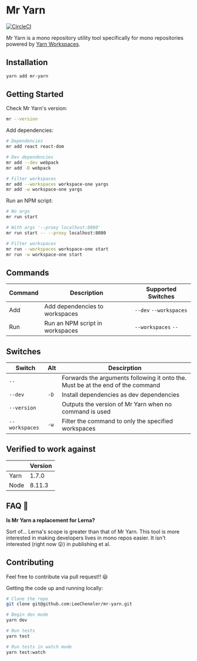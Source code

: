 # Mr Yarn

[![CircleCI](https://circleci.com/gh/LeeCheneler/mr-yarn.svg?style=svg)](https://circleci.com/gh/LeeCheneler/mr-yarn)

Mr Yarn is a mono repository utility tool specifically for mono repositories powered by [Yarn Workspaces](https://yarnpkg.com/lang/en/docs/workspaces/).

## Installation

```bash
yarn add mr-yarn
```

## Getting Started

Check Mr Yarn's version:

```bash
mr --version
```

Add dependencies:

```bash
# Dependencies
mr add react react-dom

# Dev dependencies
mr add --dev webpack
mr add -D webpack

# Filter workspaces
mr add --workspaces workspace-one yargs
mr add -w workspace-one yargs
```

Run an NPM script:

```bash
# No args
mr run start

# With args '--proxy localhost:8080'
mr run start -- --proxy localhost:8080

# Filter workspaces
mr run --workspaces workspace-one start
mr run -w workspace-one start
```

## Commands

| Command | Description                     | Supported Switches     |
| ------- | ------------------------------- | ---------------------- |
| Add     | Add dependencies to workspaces  | `--dev` `--workspaces` |
| Run     | Run an NPM script in workspaces | `--workspaces` `--`    |

## Switches

| Switch         | Alt  | Descirption                                                                     |
| -------------- | ---- | ------------------------------------------------------------------------------- |
| `--`           |      | Forwards the arguments following it onto the. Must be at the end of the command |
| `--dev`        | `-D` | Install dependencies as dev dependencies                                        |
| `--version`    |      | Outputs the version of Mr Yarn when no command is used                          |
| `--workspaces` | `-w` | Filter the command to only the specified workspaces                             |

## Verified to work against

|      | Version |
| ---- | ------- |
| Yarn | 1.7.0   |
| Node | 8.11.3  |

## FAQ 🤔

**Is Mr Yarn a replacement for Lerna?**

Sort of... Lerna's scope is greater than that of Mr Yarn. This tool is more interested in making developers lives in mono repos easier. It isn't interested (right now 😛) in publishing et al.

## Contributing

Feel free to contribute via pull request!! 😃

Getting the code up and running locally:

```bash
# Clone the repo
git clone git@github.com:LeeCheneler/mr-yarn.git

# Begin dev mode
yarn dev

# Run tests
yarn test

# Run tests in watch mode
yarn test:watch
```
